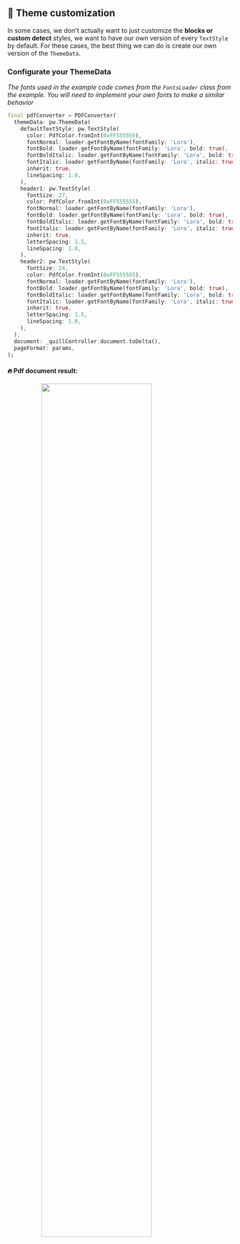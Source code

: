 ## 🎨 Theme customization

In some cases, we don't actually want to just customize the **blocks or custom detect** styles, we want to have our own version of every `TextStyle` by default. For these cases, the best thing we can do is create our own version of the `ThemeData`.

### Configurate your ThemeData

_The fonts used in the example code comes from the `FontsLoader` class from the example. You will need to implement your own fonts to make a similar behavior_

```dart
final pdfConverter = PDFConverter(
  themeData: pw.ThemeData(
    defaultTextStyle: pw.TextStyle(
      color: PdfColor.fromInt(0xFF555555),
      fontNormal: loader.getFontByName(fontFamily: 'Lora'),
      fontBold: loader.getFontByName(fontFamily: 'Lora', bold: true),
      fontBoldItalic: loader.getFontByName(fontFamily: 'Lora', bold: true, italic: true),
      fontItalic: loader.getFontByName(fontFamily: 'Lora', italic: true),
      inherit: true,
      lineSpacing: 1.0,
    ),
    header1: pw.TextStyle(
      fontSize: 27,
      color: PdfColor.fromInt(0xFF555555),
      fontNormal: loader.getFontByName(fontFamily: 'Lora'),
      fontBold: loader.getFontByName(fontFamily: 'Lora', bold: true),
      fontBoldItalic: loader.getFontByName(fontFamily: 'Lora', bold: true, italic: true),
      fontItalic: loader.getFontByName(fontFamily: 'Lora', italic: true),
      inherit: true,
      letterSpacing: 1.5,
      lineSpacing: 1.0,
    ),
    header2: pw.TextStyle(
      fontSize: 24,
      color: PdfColor.fromInt(0xFF555555),
      fontNormal: loader.getFontByName(fontFamily: 'Lora'),
      fontBold: loader.getFontByName(fontFamily: 'Lora', bold: true),
      fontBoldItalic: loader.getFontByName(fontFamily: 'Lora', bold: true, italic: true),
      fontItalic: loader.getFontByName(fontFamily: 'Lora', italic: true),
      inherit: true,
      letterSpacing: 1.5,
      lineSpacing: 1.0,
    ),
  ),
  document: _quillController.document.toDelta(),
  pageFormat: params,
);
```

#### 🔥 Pdf document result: 

<img src="https://github.com/user-attachments/assets/4fccefd6-8dbe-44ad-8045-91146c573a04" style="display: block; margin-left: auto; margin-right: auto; width: 70%"/>
